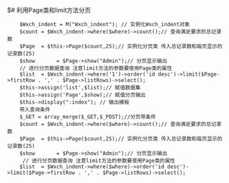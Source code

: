 $# 利用Page类和limit方法分页

        $Wxch_indent = M("Wxch_indent"); // 实例化Wxch_indent对象
        $count = $Wxch_indent->where($where)->count();// 查询满足要求的总记录数
        $Page  = $this->Page($count,25);// 实例化分页类 传入总记录数和每页显示的记录数(25)
        $show       = $Page->show("Admin");// 分页显示输出
        // 进行分页数据查询 注意limit方法的参数要使用Page类的属性
        $list  = $Wxch_indent->where('1')->order('id desc')->limit($Page->firstRow . ',' . $Page->listRows)->select();
        $this->assign('list',$list);// 赋值数据集
        $this->assign('Page',$show);// 赋值分页输出
        $this->display(":index"); // 输出模板
        带入查询条件
        $_GET = array_merge($_GET,$_POST);//分页带条件
        $count = $Wxch_indent->where($where)->count();// 查询满足要求的总记录数
        $Page  = $this->Page($count,25);// 实例化分页类 传入总记录数和每页显示的记录数(25)
        $show       = $Page->show("Admin");// 分页显示输出
         // 进行分页数据查询 注意limit方法的参数要使用Page类的属性
        $list  = $Wxch_indent->where($where)->order('id desc')->limit($Page->firstRow . ',' . $Page->listRows)->select();

